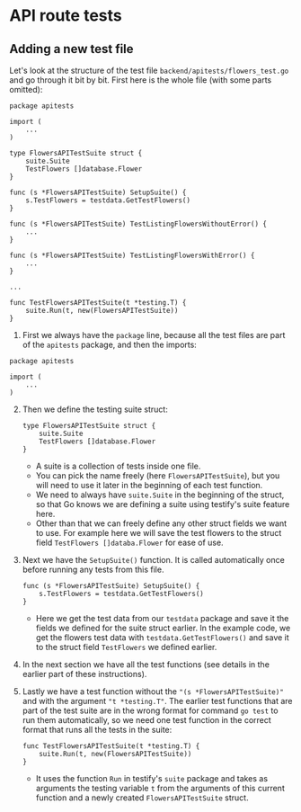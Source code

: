 # API route tests

## Adding a new test file

Let's look at the structure of the test file `backend/apitests/flowers_test.go` and go through it bit by bit. First here is the whole file (with some parts omitted):
```golang
package apitests

import (
	...
)

type FlowersAPITestSuite struct {
	suite.Suite
	TestFlowers []database.Flower
}

func (s *FlowersAPITestSuite) SetupSuite() {
	s.TestFlowers = testdata.GetTestFlowers()
}

func (s *FlowersAPITestSuite) TestListingFlowersWithoutError() {
	...
}

func (s *FlowersAPITestSuite) TestListingFlowersWithError() {
	...
}

...

func TestFlowersAPITestSuite(t *testing.T) {
	suite.Run(t, new(FlowersAPITestSuite))
}
```

1. First we always have the `package` line, because all the test files are part of the `apitests` package, and then the imports:
```golang
package apitests

import (
	...
)
```

2. Then we define the testing suite struct:
    ```golang
    type FlowersAPITestSuite struct {
    	suite.Suite
    	TestFlowers []database.Flower
    }
    ```
    - A suite is a collection of tests inside one file.
    - You can pick the name freely (here `FlowersAPITestSuite`), but you will need to use it later in the beginning of each test function.
    - We need to always have `suite.Suite` in the beginning of the struct, so that Go knows we are defining a suite using testify's suite feature here.
    - Other than that we can freely define any other struct fields we want to use. For example here we will save the test flowers to the struct field `TestFlowers []databa.Flower` for ease of use.

3. Next we have the `SetupSuite()` function. It is called automatically once before running any tests from this file.
    ```golang
    func (s *FlowersAPITestSuite) SetupSuite() {
    	s.TestFlowers = testdata.GetTestFlowers()
    }
    ```
    - Here we get the test data from our `testdata` package and save it the fields we defined for the suite struct earlier. In the example code, we get the flowers test data with `testdata.GetTestFlowers()` and save it to the struct field `TestFlowers` we defined earlier.

4. In the next section we have all the test functions (see details in the earlier part of these instructions).

5. Lastly we have a test function without the `"(s *FlowersAPITestSuite)"` and with the argument `"t *testing.T"`. The earlier test functions that are part of the test suite are in the wrong format for command `go test` to run them automatically, so we need one test function in the correct format that runs all the tests in the suite:
    ```golang
    func TestFlowersAPITestSuite(t *testing.T) {
    	suite.Run(t, new(FlowersAPITestSuite))
    }
    ```
    - It uses the function `Run` in testify's `suite` package and takes as arguments the testing variable `t` from the arguments of this current function and a newly created `FlowersAPITestSuite` struct.
